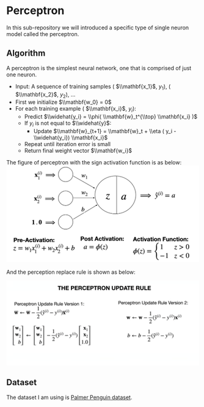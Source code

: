 # Perceptron
In this sub-repository we will introduced a specific type of single neuron model called the perceptron.

## Algorithm
A perceptron is the simplest neural network, one that is comprised of just one neuron. 
- Input: A sequence of training samples ( $\\mathbf{x_1}$, $y_1$), ( $\\mathbf{x_2}$, $y_2$), ...
- First we initialize $\\mathbf{w_0} = 0$
- For each training example ( $\\mathbf{x_i}$, $y_i$):
  - Predict $\\widehat{y_i} = \\phi( \\mathbf{w}_t^{\\top} \\mathbf{x_i} )$
  - If $y_i$ is not equal to $\\widehat{y}$:
    - Update  $\\mathbf{w}_{t+1} = \\mathbf{w}_t + \\eta ( y_i - \\widehat{y_i}) \\mathbf{x_i}$
  - Repeat until iteration error is small
  - Return final weight vector $\\mathbf{w_i}$

The figure of perceptron with the sign activation function is as below:
<img src="https://github.com/yw110-1/INDE-577/blob/main/Supervised%20Learning/Perceptron/image/perceptron.png" alt="perceptron" width="600"/>

And the perception replace rule is shown as below:

<img src="https://github.com/yw110-1/INDE-577/blob/main/Supervised%20Learning/Perceptron/image/Update%20Rule.png" alt="perceptron" width="700"/>

## Dataset
The dataset I am using is [Palmer Penguin dataset](https://github.com/yw110-1/INDE-577/tree/main/Data).

